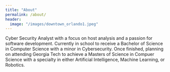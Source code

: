 ```yaml
---
title: "About"
permalink: /about/
header:
  image: "/images/downtown_orlando1.jpeg" 
---
```


Cyber Security Analyst with a focus on host analysis and a passion for 
software development.  Currently in school to receive a Bachelor of Science
in Computer Science with a minor in Cybersecurity.  Once finished, planning on
attending Georgia Tech to achieve a Masters of Science in Compuer Science with
a specialty in either Artificial Intelligence, Machine Learning, or Robotics.
